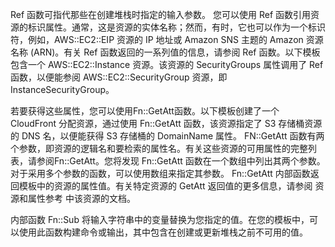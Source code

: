 Ref 函数可指代那些在创建堆栈时指定的输入参数。
您可以使用 Ref 函数引用资源的标识属性。通常，这是资源的实体名称；然而，有时，它也可以作为一个标识符，例如，AWS::EC2::EIP 资源的 IP 地址或 Amazon SNS 主题的 Amazon 资源名称 (ARN)。有关 Ref 函数返回的一系列值的信息，请参阅 Ref 函数。以下模板包含一个 AWS::EC2::Instance 资源。该资源的 SecurityGroups 属性调用了 Ref 函数，以便能参阅 AWS::EC2::SecurityGroup 资源，即 InstanceSecurityGroup。

若要获得这些属性，您可以使用Fn::GetAtt函数。以下模板创建了一个 CloudFront 分配资源，通过使用 Fn::GetAtt 函数，该资源指定了 S3 存储桶资源的 DNS 名，以便能获得 S3 存储桶的 DomainName 属性。
FN::GetAtt 函数有两个参数，即资源的逻辑名和要检索的属性名。有关这些资源的可用属性的完整列表，请参阅Fn::GetAtt。您将发现 Fn::GetAtt 函数在一个数组中列出其两个参数。对于采用多个参数的函数，可以使用数组来指定其参数。
Fn::GetAtt 内部函数返回模板中的资源的属性值。有关特定资源的 GetAtt 返回值的更多信息，请参阅 资源和属性参考 中该资源的文档。

内部函数 Fn::Sub 将输入字符串中的变量替换为您指定的值。在您的模板中，可以使用此函数构建命令或输出，其中包含在创建或更新堆栈之前不可用的值。